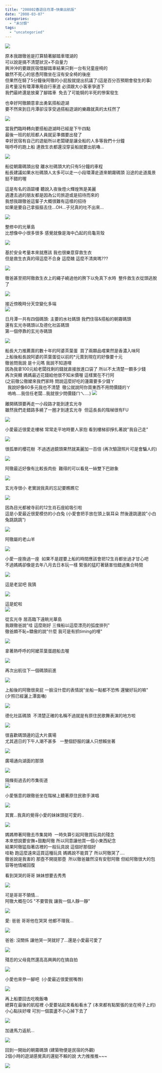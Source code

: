 ```yaml
---
title: "200802春遊日月潭~快樂出航版"
date: "2008-03-07"
categories: 
  - "未分類"
tags: 
  - "uncategoried"
---
```


![](images/2306657090_404c987841.jpg)

原本我跟徹爸是打算騎著腳踏車環湖的  
可以說是搞不清楚狀況+不自量力  
興沖沖的要跟民宿借腳踏車結果只剩一台有兒童座椅的  
雖然不死心的慫恿阿徹坐在沒有安全椅的後座    
但果然在騎了5分鐘後阿徹的小屁股就提出抗議了(這是百分百預期會發生的事)  
且考量沒有環潭專用自行車道 必須跟大小客車爭道下  
我們最終還是放棄了腳踏車  免去了可能騎的半死的慘案發生  
  
也幸好阿徹願意拿出勇氣搭船遊湖  
要不然來到日月潭卻沒享受過搭船遊湖的樂趣就真的太枉然了  
  
![](images/2306657090_404c987841.jpg)

當我們臨時轉向要搭船遊湖時已經是下午四點  
最後一班的航班都人員就妥準備要出發了  
幸好民宿有自己的遊艇所以老闆硬是讓全船的人多等我們十分鐘  
喘呼呼的跑上船 連救生衣都還沒穿妥船就要出航嚕...  
  
![](images/2305870927_ca327a25ef.jpg)  
  
船從朝霧碼頭出發 離水社碼頭大約只有5分鐘的車程  
船長建議如果水社碼頭人太多可以走一小段環潭歨道來朝霧碼頭 沿途的歨道風景挺不錯的喔  
  
這是有名的涵碧樓 聽說入夜後燈火輝煌煞是美麗  
週遭去過的朋友都是因為公司旅遊或是招待而來的  
我想我跟徹爸這輩子大概很難有這樣的招待  
如果是要自己拿摳摳去住...OH...子兒真的吐不出來...  
  
![](images/2306671158_b123337064.jpg)  
  
整修中的光華島  
比想像中小很多很多 感覺就像是海中凸起的烏龜背殼  
  
![](images/2306670756_cb24f62452.jpg)  
  
基於安全考量本來就應該 我也很樂意穿救生衣  
但是救生衣真的得這麼不合身 這麼醜 這麼不清爽嗎???  
  
![](images/2306670998_69bfa88b6b.jpg)  
  
徹爸甚至把阿徹救生衣上的繩子繞過他的胯下以免真下水時  整件救生衣從頭逃脫了  
  
![](images/2306664448_15bca0e153.jpg)  
  
接近傍晚時分天空變化多端    
![](images/2305869035_e0e4720b67.jpg)  
  
日月潭一共有四個碼頭: 主要的水社碼頭 我們住宿&搭船的朝霧碼頭  
還有玄光寺碼頭以及德化社區碼頭  
第一個停靠的玄光寺碼頭   
  
![](images/2305868661_9b8eda2b72.jpg)  
  
船長大力推薦賣的數十年的阿婆茶葉蛋  買了兩顆品嚐果然是香濃入味阿  
上船後船長說阿婆的茶葉蛋從以前的\*元賣到現在的好像要十元  
徹爸問我說 是十元嗎 我說不知道哩  
因為我拿100元給老闆找剩的錢就直接放進口袋了 所以不太清楚一顆多少錢  
再次突顯 媽媽最近花錢給他很不知米價喔 這樣實在不行阿  
(之前徹公徹嬤來我們家時 問說這麼好吃的蓮霧要多少錢ㄚ  
  我說好像60多元我也不清楚  徹公就說阿你買東西不用問價錢的ㄚ  
  嗚嗚....我信任老闆...我就很少問價錢ㄇㄟ....) ![](images/2305864075_14136e3184.jpg)  
  
離開碼頭要再走一小段路才能到達玄光寺  
雖然我們走錯路多繞了一圈才到達玄光寺  但這長長的階梯很有FU  
  
![](images/2306669100_625d46ea28.jpg)  
  
小愛最近很愛走樓梯 常常走平地時要人家抱 看到樓梯卻掙扎著說"我自己走"  
  
![](images/2305868149_b10d413685.jpg)  
  
很孤單的櫻花樹  不過透過鏡頭果然就美麗加一百倍 (再次驗證照片可是會騙人的)  
  
![](images/2305868037_1503c1f647.jpg)  
  
阿徹最近好像有比較長肉些  難得的可以看見一絲雙下巴跡象  
  
![](images/2305867855_ac1c787d5b.jpg)  
  
玄光寺很小 老實說我真的忘記要瞧瞧它  
  
![](images/2305867087_022394eac6.jpg)  
  
因為目光都被寺前的12生肖石座給吸引啦  
這是小愛最近很愛模仿的小白兔 (小愛會把手放在頭上裝耳朵 然後邊跳邊說"小白兔跳跳跳")  
  
![](images/2305866185_c28ba0a778.jpg)  
  
阿徹屬的老山羊  
  
![](images/2306666620_18b2062ab3.jpg)  
  
小愛一座換過一座  如果不是趕要上船的時間應該會把12生肖都坐過才甘心吧  
不過媽媽卻像是去年八月去日本玩一樣 緊張的猛盯著錶害怕錯過集合時間  
  
![](images/2306666004_98bfba88e3.jpg)  
  
這是老鼠吧 我猜  
  
![](images/2305865577_53f2f26d0b.jpg)  
  
這是蛇啦   
![](images/2305864415_d6c41b507e.jpg)  
  
從玄光寺 居高臨下遠眺光華島  
我跟徹爸說"哇 這麼剛好 三條船以這麼漂亮的弧度排列"  
徹爸頗不恥+驕傲的說"什麼 我可是有抓timing的哩"  
  
![](images/2305865219_5edde4694d.jpg)  
  
拿著熱呼呼的阿嬤茶葉蛋趕船去喔  
  
![](images/2306663960_d479715bce.jpg)  
  
再次出航往下一個碼頭前進  
  
![](images/2305861903_c744e3e499.jpg)  
  
上船後的阿徹很臭屁 一臉沒什麼的表情說"坐船一點都不恐怖 還蠻好玩的嘛"  
(夕照已經灑上潭面嚕)  
  
![](images/2306662152_c78050e8e8.jpg)  
  
德化社區碼頭  不清楚正確的名稱不過就是有原住民歌舞表演的地方啦  
  
![](images/2305861071_e45db1dd28.jpg)  
  
很喜歡碼頭邊的這大片廣場  
尤其週日的下午人潮不甚多   一整個舒服的讓人只想賴坐著  
  
![](images/2306659076_a4505010ea.jpg)  
  
廣場通向湖面的那頭  
  
![](images/2305858737_73b4d1ec25.jpg)  
  
隔條街過去的市集街道   
![](images/2305857623_f8a8ff7b6b.jpg)  
  
小愛愜意的跟徹爸坐在階梯上聽著原住民歌手演唱  
  
![](images/2305860573_d12fcbe89a.jpg)  
  
其實...我真的覺得小愛的妹妹頭挺可愛的..  
  
![](images/2306661228_b3537e0ed3.jpg)  
  
媽媽帶著阿徹去市集晃時  一時失算引起阿徹買玩具的殘念  
本來想說要安撫+鼓勵阿徹 所以同意讓他買一個小東西紀念  
結果阿徹猛指著店裡的一般玩具說 這個好那個好  
哇勒 跑這麼遠來這買這種玩具 媽媽說不能買了 所以阿徹哭了....   
徹爸說是我害的 那壺不開提那壺  所以徹爸雖然沒有安慰阿徹 但給阿徹很大的包容等他情緒回復  
  
看到哭哭的哥哥 妹妹想要去秀秀  
  
![](images/2305859545_d773baf9c3.jpg)  
  
可是哥哥不領情...  
阿徹大概在OS "不要管我 讓我一個人靜一靜"  
  
![](images/2306660232_7abf1ba730.jpg)  
  
愛: 爸爸 哥哥他在哭哭 他都不理我...  
  
![](images/2306658020_732829f7e9.jpg)  
  
爸爸: 沒關係 讓他哭一哭就好了...還是小愛最可愛了  
  
![](images/2306657824_091391570b.jpg)  
  
殘忍的父母竟然還高高興興的在搞自拍  
  
![](images/2305857083_90ac3fc376.jpg)  
  
小愛也來參一腳吧  (小愛最近很愛抿嘴唇)  
  
![](images/2306657266_12c37c0fa0.jpg)  
  
再上船要回去吃晚飯嚕  
總算在最後的航程裡 小愛要站起來看船看水了 (本來都有點緊張的坐在椅子上的)  
小心點扶好哩 可別一個震盪不小心掉下去了  
  
![](images/2305856315_5f9973825b.jpg)  
  
加速馬力返航...  
  
![](images/2305856127_5b96eb8768.jpg)  
  
回到一開始的朝霧碼頭 (建築物便是民宿的外觀)  
2個小時的遊湖感覺真的還挺不賴的說 大力推推推~~~  
  
![](images/2306656444_842773bbd5.jpg)
